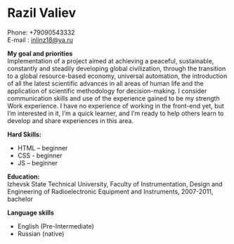 # Razil Valiev  
Phone: +79090543332  
E-mail : inlinz18@ya.ru  

**My goal and priorities**  
Implementation of a project aimed at achieving a peaceful, sustainable, constantly and steadily developing global civilization, through the transition to a global resource-based economy, universal automation, the introduction of all the latest scientific advances in all areas of human life and the application of scientific methodology for decision-making. I consider communication skills and use of the experience gained to be my strength Work experience. I have no experience of working in the front-end yet, but I’m interested in it, I’m a quick learner, and I’m ready to help others learn to develop and share experiences in this area.  

**Hard Skills:**
-	HTML – beginner
-	CSS - beginner
-	JS – beginner
  
**Education:**  
Izhevsk State Technical University, Faculty of Instrumentation, Design and Engineering of Radioelectronic Equipment and Instruments, 2007-2011, bachelor  

**Language skills**
- English (Pre-Intermediate)
- Russian (native)
